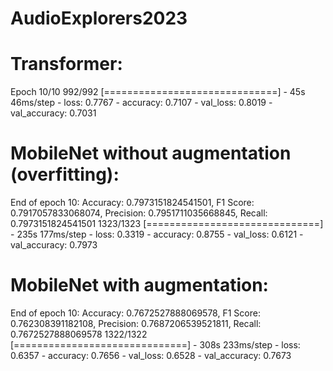 # AudioExplorers2023


# Transformer: 

Epoch 10/10
992/992 [==============================] - 45s 46ms/step - loss: 0.7767 - accuracy: 0.7107 - val_loss: 0.8019 - val_accuracy: 0.7031


# MobileNet without augmentation (overfitting):

End of epoch 10: Accuracy: 0.7973151824541501, F1 Score: 0.7917057833068074, Precision: 0.7951711035668845, Recall: 0.7973151824541501
1323/1323 [==============================] - 235s 177ms/step - loss: 0.3319 - accuracy: 0.8755 - val_loss: 0.6121 - val_accuracy: 0.7973


# MobileNet with augmentation:

End of epoch 10: Accuracy: 0.7672527888069578, F1 Score: 0.762308391182108, Precision: 0.7687206539521811, Recall: 0.7672527888069578
1322/1322 [==============================] - 308s 233ms/step - loss: 0.6357 - accuracy: 0.7656 - val_loss: 0.6528 - val_accuracy: 0.7673

